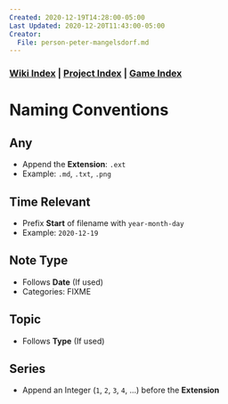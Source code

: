 ```yaml
---
Created: 2020-12-19T14:28:00-05:00
Last Updated: 2020-12-20T11:43:00-05:00
Creator:
  File: person-peter-mangelsdorf.md
---
```



### [Wiki Index](index.md) | [Project Index](../index.md) | [Game Index](../intel-game/index.md)


# Naming Conventions


## Any
- Append the **Extension**: `.ext`
- Example: `.md`, `.txt`, `.png`


## Time Relevant
- Prefix **Start** of filename with `year-month-day`
- Example: `2020-12-19`


## Note Type
- Follows **Date** (If used)
- Categories: FIXME


## Topic
- Follows **Type** (If used)


## Series
- Append an Integer (`1`, `2`, `3`, `4`, ...) before the **Extension**


[fixme]: ""
